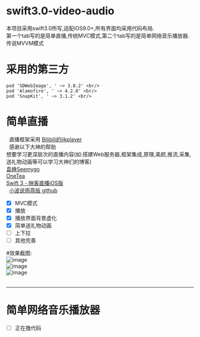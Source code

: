  # swift3.0-video-audio<br/>
 本项目采用swift3.0所写,适配iOS9.0+,所有界面均采用代码布局. <br/>
 第一个tab写的是简单直播,传统MVC模式,第二个tab写的是简单网络音乐播放器.传说MVVM模式     <br/>
 # 采用的第三方 <br/>
    pod 'SDWebImage', ' ~> 3.8.2' <br/>
    pod 'Alamofire', ' ~> 4.2.0' <br/>
    pod 'SnapKit', ' ~> 3.1.2' <br/>
 # 简单直播 <br/>
   直播框架采用 [ Bilibili的ijkplayer ]( https://github.com/Bilibili/ijkplayer)  <br/>
   感谢以下大神的帮助 <br/>
   想要学习更深层次的直播内容(如:搭建Web服务器,框架集成,原理,美颜,推流,采集,送礼物动画等可以学习大神们的博客)    <br/>
    [ 袁峥Seemygo ]( http://www.jianshu.com/u/b09c3959ab3b)   <br/>
    [ OneTea ]( http://www.jianshu.com/u/fd4f9c1d72e2)    <br/>
    [ Swift 3 - 映客直播iOS版 ]( http://www.swiftv.cn/course/itdrunk0)    <br/>
    [ 小波说雨燕版 github]( https://github.com/yagamis)    <br/>
   
 - [x] MVC模式<br/>
 - [x] 播放<br/>
 - [x] 播放界面背景虚化<br/>
 - [x] 简单送礼物动画<br/>
 - [ ] 上下拉<br/>
 - [ ] 其他完善 <br/>
 
 #效果截图:<br/>
 ![image](https://github.com/pheromone/swift3.0-video-audio/blob/master/video1.png) <br/>
 ![image](https://github.com/pheromone/swift3.0-video-audio/blob/master/video2.png) <br/>
 ![image](https://github.com/pheromone/swift3.0-video-audio/blob/master/video3.png) <br/>
 <br/>
 
 ----
# 简单网络音乐播放器 <br/>
- [ ] 正在撸代码 <br/>
